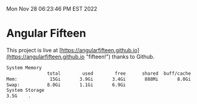 Mon Nov 28 06:23:46 PM EST 2022

# Angular Fifteen


This project is live at [https://angularfifteen.github.io](https://angularfifteen.github.io "fifteen!") thanks to Github.

```bash
System Memory
               total        used        free      shared  buff/cache   available
Mem:            15Gi       3.9Gi       3.4Gi       888Mi       8.0Gi        10Gi
Swap:          8.0Gi       1.1Gi       6.9Gi
System Storage
3.5G	.
```
